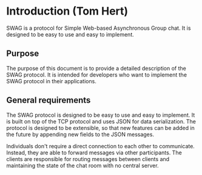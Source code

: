 # Introduction (Tom Hert)

SWAG is a protocol for Simple Web-based Asynchronous Group chat. It is designed to be easy to use and easy to implement.

## Purpose

The purpose of this document is to provide a detailed description of the SWAG protocol. It is intended for developers who want to implement the SWAG protocol in their applications.

## General requirements

The SWAG protocol is designed to be easy to use and easy to implement. It is built on top of the TCP protocol and uses JSON for data serialization. The protocol is designed to be extensible, so that new features can be added in the future by appending new fields to the JSON messages.

Individuals don't require a direct connection to each other to communicate. Instead, they are able to forward messages via other participants. The clients are responsible for routing messages between clients and maintaining the state of the chat room with no central server.

